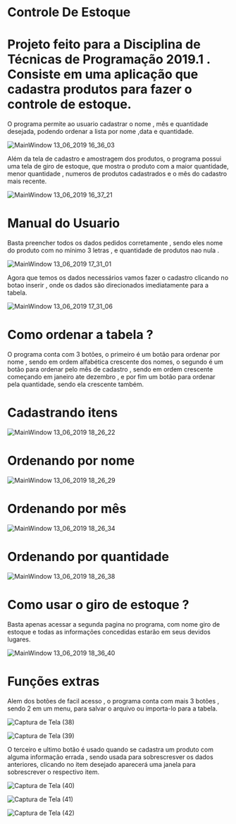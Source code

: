 # Controle De Estoque

# Projeto feito para a Disciplina de Técnicas de Programação 2019.1 . Consiste em uma aplicação que cadastra produtos para fazer o controle de estoque. 
O programa permite ao usuario cadastrar o nome , mês e quantidade desejada, podendo ordenar a lista por nome ,data e quantidade.


  ![MainWindow 13_06_2019 16_36_03](https://user-images.githubusercontent.com/51801013/59464549-20eb9e00-8dff-11e9-9873-61b2a18a7015.png)

Além da tela de cadastro e amostragem dos produtos, o programa possui uma tela de giro de estoque, que mostra o produto com a maior quantidade, menor quantidade , numeros de produtos cadastrados e o mês do cadastro mais recente.


![MainWindow 13_06_2019 16_37_21](https://user-images.githubusercontent.com/51801013/59464876-fcdc8c80-8dff-11e9-956b-c858f58b0f0f.png)


# Manual do Usuario

Basta preencher todos os dados pedidos corretamente , sendo eles nome do produto com no mínimo 3 letras , e quantidade de produtos nao nula .


![MainWindow 13_06_2019 17_31_01](https://user-images.githubusercontent.com/51801013/59465466-55f8f000-8e01-11e9-8f15-b45ab76d3112.png)

Agora que temos os dados necessários vamos fazer o cadastro clicando no botao inserir , onde os dados são direcionados imediatamente para a tabela. 


![MainWindow 13_06_2019 17_31_06](https://user-images.githubusercontent.com/51801013/59465773-049d3080-8e02-11e9-836f-9fd6c934ac32.png)

 # Como ordenar a tabela ?
 
 O programa conta com 3 botões, o primeiro é um botão para ordenar por nome , sendo em ordem alfabética crescente dos nomes, o segundo é um botão para ordenar pelo mês de cadastro , sendo em ordem crescente começando em janeiro ate dezembro , e por fim um botão para ordenar pela quantidade, sendo ela crescente também.
 
 # Cadastrando itens
 
 ![MainWindow 13_06_2019 18_26_22](https://user-images.githubusercontent.com/51801013/59468628-ee46a300-8e08-11e9-8114-1fcb5527faa3.png)
 
# Ordenando por nome

![MainWindow 13_06_2019 18_26_29](https://user-images.githubusercontent.com/51801013/59468657-fbfc2880-8e08-11e9-907c-017d8cb96225.png)

# Ordenando por mês

![MainWindow 13_06_2019 18_26_34](https://user-images.githubusercontent.com/51801013/59468669-04546380-8e09-11e9-95a6-cdf7e5d71d3f.png)

# Ordenando por quantidade

![MainWindow 13_06_2019 18_26_38](https://user-images.githubusercontent.com/51801013/59468694-13d3ac80-8e09-11e9-8f14-04787e717310.png)


# Como usar o giro de estoque ?

Basta apenas acessar a segunda pagina no programa, com nome giro de estoque e todas as informações concedidas estarão em seus devidos lugares.

![MainWindow 13_06_2019 18_36_40](https://user-images.githubusercontent.com/51801013/59469096-3e723500-8e0a-11e9-94bd-7a3e4eedb8fe.png)


# Funções extras  

Alem dos botões de facil acesso , o programa conta com mais 3 botões , sendo 2 em um menu, para salvar o arquivo ou importa-lo para a tabela.

![Captura de Tela (38)](https://user-images.githubusercontent.com/51801013/59469407-19ca8d00-8e0b-11e9-89c6-704bba93455a.png)

![Captura de Tela (39)](https://user-images.githubusercontent.com/51801013/59469547-7a59ca00-8e0b-11e9-9943-1f66eb100c92.png)


O terceiro e ultimo botão é usado quando se cadastra um produto com alguma informação errada , sendo usada para sobrescresver os dados anteriores, clicando no item desejado aparecerá uma janela para sobrescrever o respectivo item.

![Captura de Tela (40)](https://user-images.githubusercontent.com/51801013/59469559-834a9b80-8e0b-11e9-8d1a-8162ac0ec670.png)

![Captura de Tela (41)](https://user-images.githubusercontent.com/51801013/59469569-8e053080-8e0b-11e9-8c06-dc76d6fd50df.png)

![Captura de Tela (42)](https://user-images.githubusercontent.com/51801013/59469578-965d6b80-8e0b-11e9-8569-0dc62ed31ad6.png)
